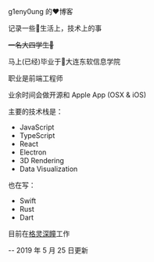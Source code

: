 g1eny0ung 的:heart:博客

记录一些:rainbow:生活上，技术上的事

~~一名大四学生:man:~~

马上(已经)毕业于:school:大连东软信息学院

职业是前端工程师

业余时间会做开源和 Apple App (OSX & iOS)

主要的技术栈是：

- JavaScript
- TypeScript
- React
- Electron
- 3D Rendering
- Data Visualization

也在写：

- Swift
- Rust
- Dart

目前在<a href="http://deepglint.com" target="_blank">格灵深瞳</a>工作

-- 2019 年 5 月 25 日更新
